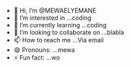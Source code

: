 - 👋 Hi, I’m @MEWAELYEMANE
- 👀 I’m interested in ...coding
- 🌱 I’m currently learning ...coding
- 💞️ I’m looking to collaborate on ...blabla
- 📫 How to reach me ...Via email
- 😄 Pronouns: ...mewa
- ⚡ Fun fact: ...wo

<!---
MEWAELYEMANE/MEWAELYEMANE is a ✨ special ✨ repository because its `README.md` (this file) appears on your GitHub profile.
You can click the Preview link to take a look at your changes.
--->
